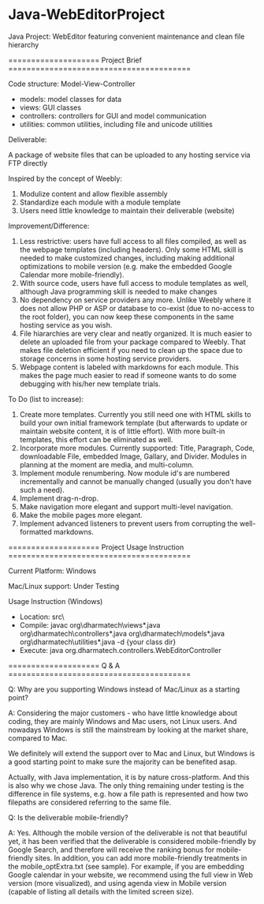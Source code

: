 # Java-WebEditorProject

Java Project: WebEditor featuring convenient maintenance and clean file hierarchy

==================== Project Brief ========================================

Code structure: Model-View-Controller
- models: model classes for data 
- views: GUI classes
- controllers: controllers for GUI and model communication
- utilities: common utilities, including file and unicode utilities

Deliverable:

A package of website files that can be uploaded to any hosting service via FTP directly

Inspired by the concept of Weebly: 

1. Modulize content and allow flexible assembly
2. Standardize each module with a module template
3. Users need little knowledge to maintain their deliverable (website)

Improvement/Difference:

1. Less restrictive: users have full access to all files compiled, as well as the webpage templates (including headers). Only some HTML skill is needed to make customized changes, including making additional optimizations to mobile version (e.g. make the embedded Google Calendar more mobile-friendly).
2. With source code, users have full access to module templates as well, although Java programming skill is needed to make changes
3. No dependency on service providers any more. Unlike Weebly where it does not allow PHP or ASP or database to co-exist (due to no-access to the root folder), you can now keep these components in the same hosting service as you wish.
4. File hiararchies are very clear and neatly organized. It is much easier to delete an uploaded file from your package compared to Weebly. That makes file deletion efficient if you need to clean up the space due to storage concerns in some hosting service providers.
5. Webpage content is labeled with markdowns for each module. This makes the page much easier to read if someone wants to do some debugging with his/her new template trials.

To Do (list to increase):

1. Create more templates. Currently you still need one with HTML skills to build your own initial framework template (but afterwards to update or maintain website content, it is of little effort). With more built-in templates, this effort can be eliminated as well.
2. Incorporate more modules. Currently supported: Title, Paragraph, Code, downloadable File, embedded Image, Gallary, and Divider. Modules in planning at the moment are media, and multi-column.
3. Implement module renumbering. Now module id's are numbered incrementally and cannot be manually changed (usually you don't have such a need).
4. Implement drag-n-drop.
5. Make navigation more elegant and support multi-level navigation.
6. Make the mobile pages more elegant.
7. Implement advanced listeners to prevent users from corrupting the well-formatted markdowns.

==================== Project Usage Instruction ========================================

Current Platform: Windows

Mac/Linux support: Under Testing

Usage Instruction (Windows)
- Location: src\
- Compile: javac org\dharmatech\views\*.java org\dharmatech\controllers\*.java org\dharmatech\models\*.java org\dharmatech\utilities\*.java -d {your class dir}
- Execute: java org.dharmatech.controllers.WebEditorController


==================== Q & A ========================================

Q: Why are you supporting Windows instead of Mac/Linux as a starting point?

A: Considering the major customers - who have little knowledge about coding, they are mainly Windows and Mac users, not Linux users. And nowadays Windows is still the mainstream by looking at the market share, compared to Mac.

We definitely will extend the support over to Mac and Linux, but Windows is a good starting point to make sure the majority can be benefited asap.

Actually, with Java implementation, it is by nature cross-platform. And this is also why we chose Java. The only thing remaining under testing is the difference in file systems, e.g. how a file path is represented and how two filepaths are considered referring to the same file.

Q: Is the deliverable mobile-friendly?

A: Yes. Although the mobile version of the deliverable is not that beautiful yet, it has been verified that the deliverable is considered mobile-friendly by Google Search, and therefore will receive the ranking bonus for mobile-friendly sites.
In addition, you can add more mobile-friendly treatments in the mobile_optExtra.txt (see sample). For example, if you are embedding Google calendar in your website, we recommend using the full view in Web version (more visualized), and using agenda view in Mobile version (capable of listing all details with the limited screen size).
